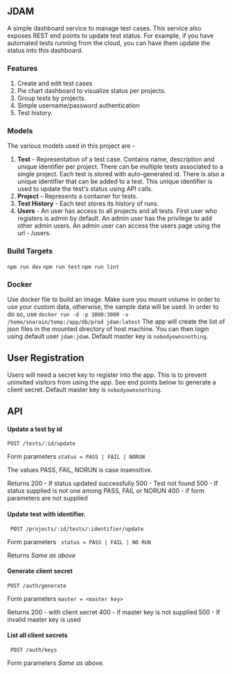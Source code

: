 ## JDAM
 A simple dashboard service to manage test cases. This service also exposes REST end points to update test status. For example, if you have automated tests running from the cloud, you can have them update the status into this dashboard. 

 ### Features

 1. Create and edit test cases
 2. Pie chart dashboard to visualize status per projects. 
 2. Group tests by projects. 
 3. Simple username/password authentication
 4. Test history.

### Models
The various models used in this project are - 
1. **Test** - Representation of a test case. Contains name, description and unique identifier per project. There can be multiple tests associated to a single project. Each test is stored with auto-generated id. There is also a unique identifier that can be added to a test. This unique identifier is used to update the test's status using API calls. 
2. **Project** - Represents a container for tests. 
3. **Test History** - Each test stores its history of runs. 
4. **Users** - An user has access to all projects and all tests. First user who registers is admin by default. An admin user has the privilege to add other admin users. An admin user can access the users page using the url - /users.


### Build Targets
`npm run dev`
`npm run test`
`npm run lint`

### Docker
Use docker file to build an image. Make sure you mount volume in order to use your custom data, otherwise, the sample data will be used. 
In order to do so, use `docker run -d -p 3000:3000 -v /home/snarain/temp:/app/db/prod jdam:latest`
The app will create the list of json files in the mounted directory of host machine. You can then login using default user `jdam:jdam`. Default master key is `nobodyownsnothing`.

## User Registration

Users will need a secret key to register into the app. This is to prevent uninvited visitors from using the app. See end points below to generate a client secret. Default master key is `nobodyownsnothing`.

## API

#### Update a test by id 

``` POST /tests/:id/update ```

Form parameters
``` status = PASS | FAIL | NORUN ```

The values PASS, FAIL, NORUN is case insensitive.

Returns 
200 - If status updated successfully
500 - Test not found
500 - If status supplied is not one among PASS, FAIL or NORUN
400 - if form parameters are not supplied


#### Update test with identifier.
` POST /projects/:id/tests/:identifier/update`

Form parameters 
```  status = PASS | FAIL | NO RUN ```

Returns 
*Same as above*

#### Generate client secret
`POST /auth/generate`

Form parameters
``` master = <master key> ```

Returns 
200 - with client secret
400 - if master key is not supplied
500 - If invalid master key is used

#### List all client secrets
``` POST /auth/keys```

Form parameters
*Same as above.*